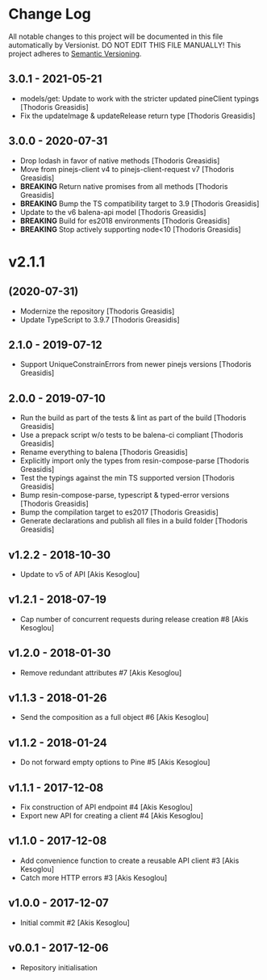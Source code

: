 # Change Log

All notable changes to this project will be documented in this file
automatically by Versionist. DO NOT EDIT THIS FILE MANUALLY!
This project adheres to [Semantic Versioning](http://semver.org/).

## 3.0.1 - 2021-05-21

* models/get: Update to work with the stricter updated pineClient typings [Thodoris Greasidis]
* Fix the updateImage & updateRelease return type [Thodoris Greasidis]

## 3.0.0 - 2020-07-31

* Drop lodash in favor of native methods [Thodoris Greasidis]
* Move from pinejs-client v4 to pinejs-client-request v7 [Thodoris Greasidis]
* **BREAKING** Return native promises from all methods [Thodoris Greasidis]
* **BREAKING** Bump the TS compatibility target to 3.9 [Thodoris Greasidis]
* Update to the v6 balena-api model [Thodoris Greasidis]
* **BREAKING** Build for es2018 environments [Thodoris Greasidis]
* **BREAKING** Stop actively supporting node<10 [Thodoris Greasidis]

# v2.1.1
## (2020-07-31)

* Modernize the repository [Thodoris Greasidis]
* Update TypeScript to 3.9.7 [Thodoris Greasidis]

## 2.1.0 - 2019-07-12

* Support UniqueConstrainErrors from newer pinejs versions [Thodoris Greasidis]

## 2.0.0 - 2019-07-10

* Run the build as part of the tests & lint as part of the build [Thodoris Greasidis]
* Use a prepack script w/o tests to be balena-ci compliant [Thodoris Greasidis]
* Rename everything to balena [Thodoris Greasidis]
* Explicitly import only the types from resin-compose-parse [Thodoris Greasidis]
* Test the typings against the min TS supported version [Thodoris Greasidis]
* Bump resin-compose-parse, typescript & typed-error versions [Thodoris Greasidis]
* Bump the compilation target to es2017 [Thodoris Greasidis]
* Generate declarations and publish all files in a build folder [Thodoris Greasidis]

## v1.2.2 - 2018-10-30

* Update to v5 of API [Akis Kesoglou]

## v1.2.1 - 2018-07-19

* Cap number of concurrent requests during release creation #8 [Akis Kesoglou]

## v1.2.0 - 2018-01-30

* Remove redundant attributes #7 [Akis Kesoglou]

## v1.1.3 - 2018-01-26

* Send the composition as a full object #6 [Akis Kesoglou]

## v1.1.2 - 2018-01-24

* Do not forward empty options to Pine #5 [Akis Kesoglou]

## v1.1.1 - 2017-12-08

* Fix construction of API endpoint #4 [Akis Kesoglou]
* Export new API for creating a client #4 [Akis Kesoglou]

## v1.1.0 - 2017-12-08

* Add convenience function to create a reusable API client #3 [Akis Kesoglou]
* Catch more HTTP errors #3 [Akis Kesoglou]

## v1.0.0 - 2017-12-07

* Initial commit #2 [Akis Kesoglou]

## v0.0.1 - 2017-12-06

* Repository initialisation
